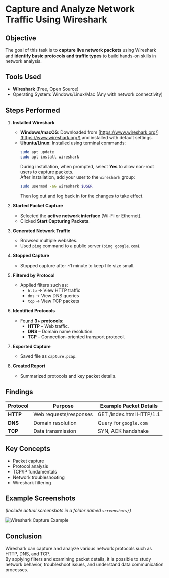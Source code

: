 # Capture and Analyze Network Traffic Using Wireshark

## Objective
The goal of this task is to **capture live network packets** using Wireshark and **identify basic protocols and traffic types** to build hands-on skills in network analysis.


## Tools Used
- **Wireshark** (Free, Open Source)
- Operating System: Windows/Linux/Mac (Any with network connectivity)


## Steps Performed

1. **Installed Wireshark**
   - **Windows/macOS**: Downloaded from [https://www.wireshark.org/](https://www.wireshark.org/) and installed with default settings.
   - **Ubuntu/Linux**: Installed using terminal commands:  
     ```bash
     sudo apt update
     sudo apt install wireshark
     ```
     During installation, when prompted, select **Yes** to allow non-root users to capture packets.  
     After installation, add your user to the `wireshark` group:  
     ```bash
     sudo usermod -aG wireshark $USER
     ```
     Then log out and log back in for the changes to take effect.

2. **Started Packet Capture**
   - Selected the **active network interface** (Wi-Fi or Ethernet).
   - Clicked **Start Capturing Packets**.

3. **Generated Network Traffic**
   - Browsed multiple websites.
   - Used `ping` command to a public server (`ping google.com`).

4. **Stopped Capture**
   - Stopped capture after ~1 minute to keep file size small.

5. **Filtered by Protocol**
   - Applied filters such as:
     - `http` → View HTTP traffic
     - `dns` → View DNS queries
     - `tcp` → View TCP packets

6. **Identified Protocols**
   - Found **3+ protocols**:
     - **HTTP** – Web traffic.
     - **DNS** – Domain name resolution.
     - **TCP** – Connection-oriented transport protocol.

7. **Exported Capture**
   - Saved file as `capture.pcap`.

8. **Created Report**
   - Summarized protocols and key packet details.


## Findings

| Protocol | Purpose | Example Packet Details |
|----------|---------|------------------------|
| **HTTP** | Web requests/responses | GET /index.html HTTP/1.1 |
| **DNS**  | Domain resolution | Query for `google.com` |
| **TCP**  | Data transmission | SYN, ACK handshake |


##  Key Concepts
- Packet capture  
- Protocol analysis  
- TCP/IP fundamentals  
- Network troubleshooting  
- Wireshark filtering


## Example Screenshots
*(Include actual screenshots in a folder named `screenshots/`)*

![Wireshark Capture Example](screenshots/sample.png)


## Conclusion
Wireshark can capture and analyze various network protocols such as HTTP, DNS, and TCP.  
By applying filters and examining packet details, it is possible to study network behavior, troubleshoot issues, and understand data communication processes.

